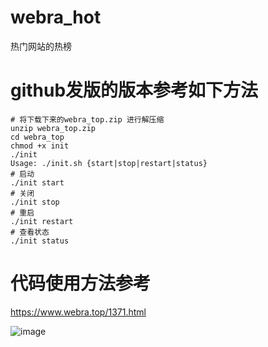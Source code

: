 

# webra_hot
热门网站的热榜

# github发版的版本参考如下方法
```shell
# 将下载下来的webra_top.zip 进行解压缩
unzip webra_top.zip
cd webra_top
chmod +x init
./init
Usage: ./init.sh {start|stop|restart|status}
# 启动
./init start
# 关闭
./init stop
# 重启
./init restart
# 查看状态
./init status
```


# 代码使用方法参考
https://www.webra.top/1371.html

![image](https://github.com/wiuid/webra_hot/assets/61615298/560b52ea-94f6-4e92-829e-124791e39042)


